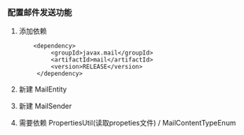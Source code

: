 ### 配置邮件发送功能
1. 添加依赖 
        
           <dependency>
                <groupId>javax.mail</groupId>
                <artifactId>mail</artifactId>
                <version>RELEASE</version>
            </dependency>
2. 新建 MailEntity            
3. 新建 MailSender
4. 需要依赖 PropertiesUtil(读取propeties文件) / MailContentTypeEnum 
            
  
        
        
    
    
    